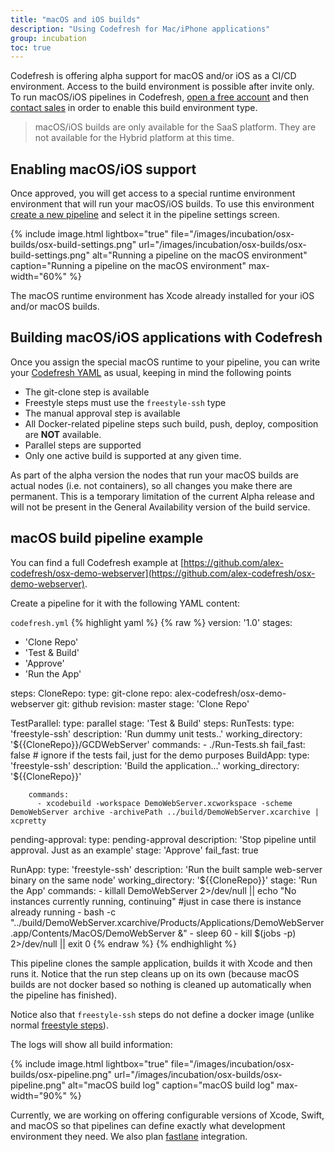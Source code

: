 ```yaml
---
title: "macOS and iOS builds"
description: "Using Codefresh for Mac/iPhone applications"
group: incubation
toc: true
---
```

  
Codefresh is offering alpha support for macOS and/or iOS as a CI/CD environment. Access to the build environment is possible after invite only. To run macOS/iOS pipelines in Codefresh, [open a free account]({{site.baseurl}}/docs/getting-started/create-a-codefresh-account/) and then [contact sales](https://codefresh.io/contact-us/) in order to enable this build environment type.

> macOS/iOS builds are only available for the SaaS platform. They are not available for the Hybrid platform at this time.

## Enabling macOS/iOS support

Once approved, you will get access to a special runtime environment environment that will run your macOS/iOS builds. To use this environment [create a new pipeline]({{site.baseurl}}/docs/configure-ci-cd-pipeline/pipelines/) and select it in the pipeline settings screen.

{% include 
image.html 
lightbox="true" 
file="/images/incubation/osx-builds/osx-build-settings.png" 
url="/images/incubation/osx-builds/osx-build-settings.png"
alt="Running a pipeline on the macOS environment" 
caption="Running a pipeline on the macOS environment"
max-width="60%"
%}

The macOS runtime environment has Xcode already installed for your iOS and/or macOS builds.

## Building macOS/iOS applications with Codefresh

Once you assign the special macOS runtime to your pipeline, you can write your [Codefresh YAML]({{site.baseurl}}/docs/codefresh-yaml/what-is-the-codefresh-yaml/) as usual, keeping in mind the following points

* The git-clone step is available
* Freestyle steps must use the `freestyle-ssh` type
* The manual approval step is available
* All Docker-related pipeline steps such build, push, deploy, composition are **NOT** available.
* Parallel steps are supported
* Only one active build is supported at any given time.

As part of the alpha version the nodes that run your macOS builds are actual nodes (i.e. not containers), so all changes you make there are permanent. This is a temporary limitation of the current Alpha release and will not be present in the General Availability version of the build service.

## macOS build pipeline example

You can find a full Codefresh example at [https://github.com/alex-codefresh/osx-demo-webserver](https://github.com/alex-codefresh/osx-demo-webserver).

Create a pipeline for it with the following YAML content:

`codefresh.yml`
{% highlight yaml %}
{% raw %}
version: '1.0'
stages:
  - 'Clone Repo'
  - 'Test & Build'
  - 'Approve'
  - 'Run the App'
  
steps:
  CloneRepo:
    type: git-clone
    repo: alex-codefresh/osx-demo-webserver
    git: github
    revision: master
    stage: 'Clone Repo'
  
  TestParallel:
    type: parallel
    stage: 'Test & Build'
    steps:
      RunTests:
        type: 'freestyle-ssh'
        description: 'Run dummy unit tests..'
        working_directory: '${{CloneRepo}}/GCDWebServer'
        commands:
          - ./Run-Tests.sh
        fail_fast: false   # ignore if the tests fail, just for the demo purposes
      BuildApp:
        type: 'freestyle-ssh'
        description: 'Build the application...'
        working_directory: '${{CloneRepo}}'
        
        commands:
          - xcodebuild -workspace DemoWebServer.xcworkspace -scheme DemoWebServer archive -archivePath ../build/DemoWebServer.xcarchive | xcpretty

  pending-approval:
    type: pending-approval
    description: 'Stop pipeline until approval. Just as an example'
    stage: 'Approve'
    fail_fast: true

  RunApp:
    type: 'freestyle-ssh'
    description: 'Run the built sample web-server binary on the same node'
    working_directory: '${{CloneRepo}}'
    stage: 'Run the App'
    commands:
      - killall DemoWebServer 2>/dev/null || echo "No instances currently running, continuing" #just in case there is instance already running
      - bash -c "../build/DemoWebServer.xcarchive/Products/Applications/DemoWebServer.app/Contents/MacOS/DemoWebServer &"
      - sleep 60
      - kill $(jobs -p) 2>/dev/null || exit 0
{% endraw %}
{% endhighlight %}

This pipeline clones the sample application, builds it with Xcode and then runs it. Notice that the run step
cleans up on its own (because macOS builds are not docker based so nothing is cleaned up automatically when the pipeline has finished).

Notice also that `freestyle-ssh` steps do not define a docker image (unlike normal [freestyle steps]({{site.baseurl}}/docs/codefresh-yaml/steps/freestyle/)).

The logs will show all build information:

{% include 
image.html 
lightbox="true" 
file="/images/incubation/osx-builds/osx-pipeline.png" 
url="/images/incubation/osx-builds/osx-pipeline.png"
alt="macOS build log" 
caption="macOS build log"
max-width="90%"
%}

Currently, we are working on offering configurable versions of Xcode, Swift, and macOS so that pipelines can define exactly what development environment they need. We also plan [fastlane](https://fastlane.tools/) integration.

